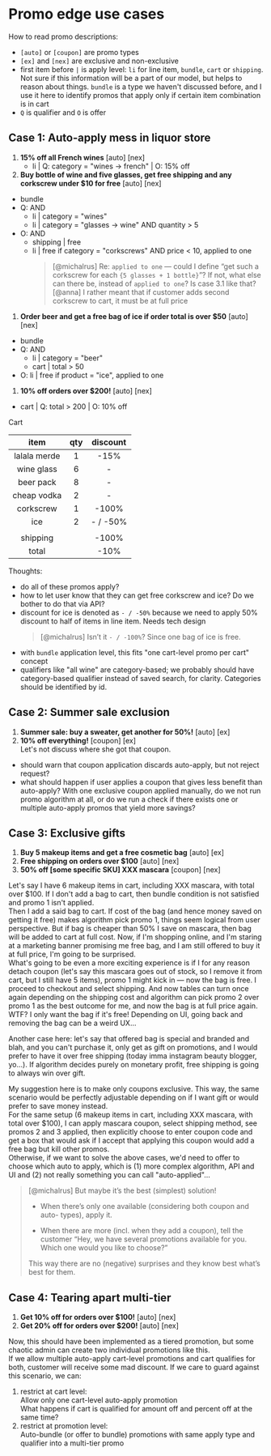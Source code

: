 # Promo edge use cases

How to read promo descriptions:
- `[auto]` or `[coupon]` are promo types
- `[ex]` and `[nex]` are exclusive and non-exclusive
- first item before `|` is apply level: `li` for line item, `bundle`, `cart` or `shipping`.    
Not sure if this information will be a part of our model, but helps to reason about things. `bundle` is a type we haven't discussed before, and I use it here to identify promos that apply only if certain item combination is in cart
- `Q` is qualifier and `O` is offer

## Case 1: Auto-apply mess in liquor store

1. **15% off all French wines** [auto] [nex]    
    - li | Q: category = "wines → french" | O: 15% off
1. **Buy bottle of wine and five glasses, get free shipping and any corkscrew under $10 for free** [auto] [nex]    
  - bundle    
  - Q: AND
    - li | category = "wines"
    - li | category = "glasses → wine" AND quantity > 5
  - O: AND
    - shipping | free
    - li | free if category = "corkscrews" AND price < 10, applied to one
      > [@michalrus] Re: `applied to one` — could I define “get such a corkscrew for each `{5 glasses + 1 bottle}`”? If not, what else can there be, instead of `applied to one`? Is case 3.1 like that?    
      > [@anna] I rather meant that if customer adds second corkscrew to cart, it must be at full price
1. **Order beer and get a free bag of ice if order total is over $50** [auto] [nex]
  - bundle
  - Q: AND
    - li | category = "beer"
    - cart | total > 50
  - O: li | free if product = "ice", applied to one
1. **10% off orders over $200!** [auto] [nex]
  - cart | Q: total > 200 | O: 10% off

Cart

| item           | qty | discount  |
|:--------------:|:---:|:---------:|
| lalala merde   |  1  |    -15%   |
| wine glass     |  6  |      -    |
| beer pack      |  8  |      -    |
| cheap vodka    |  2  |      -    |
| corkscrew      |  1  |   -100%   |
| ice            |  2  |  - / -50% |
|                |     |           |
| shipping       |     |   -100%   |
| total          |     |    -10%   |

Thoughts:
- do all of these promos apply?
- how to let user know that they can get free corkscrew and ice? Do we bother to do that via API?
- discount for ice is denoted as `- / -50%` because we need to apply 50% discount to half of items in line item. Needs tech design
  > [@michalrus] Isn’t it `- / -100%`? Since one bag of ice is free.
- with `bundle` application level, this fits "one cart-level promo per cart" concept
- qualifiers like "all wine" are category-based; we probably should have category-based qualifier instead of saved search, for clarity. Categories should be identified by id.

## Case 2: Summer sale exclusion

1. **Summer sale: buy a sweater, get another for 50%!** [auto] [ex]
1. **10% off everything!** [coupon] [ex]    
Let's not discuss where she got that coupon.


- should warn that coupon application discards auto-apply, but not reject request?
- what should happen if user applies a coupon that gives less benefit than auto-apply? With one exclusive coupon applied manually, do we not run promo algorithm at all, or do we run a check if there exists one or multiple auto-apply promos that yield more savings?

## Case 3: Exclusive gifts

1. **Buy 5 makeup items and get a free cosmetic bag** [auto] [ex]
1. **Free shipping on orders over $100** [auto] [nex]
1. **50% off [some specific SKU] XXX mascara** [coupon] [nex]

Let's say I have 6 makeup items in cart, including XXX mascara, with total over $100.
If I don't add a bag to cart, then bundle condition is not satisfied and promo 1 isn't applied.   
Then I add a said bag to cart. If cost of the bag (and hence money saved on getting it free) makes algorithm pick promo 1, things seem logical from user perspective. But if bag is cheaper than 50% I save on mascara, then bag will be added to cart at full cost. Now, if I'm shopping online, and I'm staring at a marketing banner promising me free bag, and I am still offered to buy it at full price, I'm going to be surprised.   
What's going to be even a more exciting experience is if I for any reason detach coupon (let's say this mascara goes out of stock, so I remove it from cart, but I still have 5 items), promo 1 might kick in — now the bag is free. I proceed to checkout and select shipping. And now tables can turn once again depending on the shipping cost and algorithm can pick promo 2 over promo 1 as the best outcome for me, and now the bag is at full price again. WTF? I only want the bag if it's free! Depending on UI, going back and removing the bag can be a weird UX...

Another case here: let's say that offered bag is special and branded and blah, and you can't purchase it, only get as gift on promotions, and I would prefer to have it over free shipping (today imma instagram beauty blogger, yo...). If algorithm decides purely on monetary profit, free shipping is going to always win over gift.

My suggestion here is to make only coupons exclusive. This way, the same scenario would be perfectly adjustable depending on if I want gift or would prefer to save money instead.    
For the same setup (6 makeup items in cart, including XXX mascara, with total over $100), I can apply mascara coupon, select shipping method, see promos 2 and 3 applied, then explicitly choose to enter coupon code and get a box that would ask if I accept that applying this coupon would add a free bag but kill other promos.    
Otherwise, if we want to solve the above cases, we'd need to offer to choose which auto to apply, which is (1) more complex algorithm, API and UI and (2) not really something you can call "auto-applied"...

> [@michalrus] But maybe it’s the best (simplest) solution!
> 
> * When there’s only one available (considering both coupon and auto- types), apply it.
> 
> * When there are more (incl. when they add a coupon), tell the customer “Hey, we have several promotions available for you. Which one would you like to choose?”
>
> This way there are no (negative) surprises and they know best what’s best for them.

## Case 4: Tearing apart multi-tier

1. **Get 10% off for orders over $100!** [auto] [nex]
1. **Get 20% off for orders over $200!** [auto] [nex]

Now, this should have been implemented as a tiered promotion, but some chaotic admin can create two individual promotions like this.    
If we allow multiple auto-apply cart-level promotions and cart qualifies for both, customer will receive some mad discount. If we care to guard against this scenario, we can:
1. restrict at cart level:    
Allow only one cart-level auto-apply promotion    
What happens if cart is qualified for amount off and percent off at the same time?
1. restrict at promotion level:    
Auto-bundle (or offer to bundle) promotions with same apply type and qualifier into a multi-tier promo
